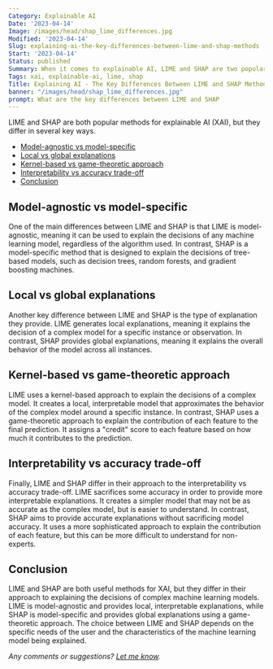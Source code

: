 ```yaml
---
Category: Explainable AI
Date: '2023-04-14'
Image: /images/head/shap_lime_differences.jpg
Modified: '2023-04-14'
Slug: explaining-ai-the-key-differences-between-lime-and-shap-methods
Start: '2023-04-14'
Status: published
Summary: When it comes to explainable AI, LIME and SHAP are two popular methods for providing insights into the decisions made by machine learning models. What are the key differences between these methods? In this article, we will help you understand which method may be best for your specific use case.
Tags: xai, explainable-ai, lime, shap
Title: Explaining AI - The Key Differences Between LIME and SHAP Methods
banner: "/images/head/shap_lime_differences.jpg"
prompt: What are the key differences between LIME and SHAP
---
```


LIME and SHAP are both popular methods for explainable AI (XAI), but they differ in several key ways.

<!-- MarkdownTOC levels="2,3" autolink="true" autoanchor="true" -->

- [Model-agnostic vs model-specific](#model-agnostic-vs-model-specific)
- [Local vs global explanations](#local-vs-global-explanations)
- [Kernel-based vs game-theoretic approach](#kernel-based-vs-game-theoretic-approach)
- [Interpretability vs accuracy trade-off](#interpretability-vs-accuracy-trade-off)
- [Conclusion](#conclusion)

<!-- /MarkdownTOC -->

<a id="model-agnostic-vs-model-specific"></a>
## Model-agnostic vs model-specific

One of the main differences between LIME and SHAP is that LIME is model-agnostic, meaning it can be used to explain the decisions of any machine learning model, regardless of the algorithm used. In contrast, SHAP is a model-specific method that is designed to explain the decisions of tree-based models, such as decision trees, random forests, and gradient boosting machines.

<a id="local-vs-global-explanations"></a>
## Local vs global explanations

Another key difference between LIME and SHAP is the type of explanation they provide. LIME generates local explanations, meaning it explains the decision of a complex model for a specific instance or observation. In contrast, SHAP provides global explanations, meaning it explains the overall behavior of the model across all instances.

<a id="kernel-based-vs-game-theoretic-approach"></a>
## Kernel-based vs game-theoretic approach

LIME uses a kernel-based approach to explain the decisions of a complex model. It creates a local, interpretable model that approximates the behavior of the complex model around a specific instance. In contrast, SHAP uses a game-theoretic approach to explain the contribution of each feature to the final prediction. It assigns a "credit" score to each feature based on how much it contributes to the prediction.

<a id="interpretability-vs-accuracy-trade-off"></a>
## Interpretability vs accuracy trade-off

Finally, LIME and SHAP differ in their approach to the interpretability vs accuracy trade-off. LIME sacrifices some accuracy in order to provide more interpretable explanations. It creates a simpler model that may not be as accurate as the complex model, but is easier to understand. In contrast, SHAP aims to provide accurate explanations without sacrificing model accuracy. It uses a more sophisticated approach to explain the contribution of each feature, but this can be more difficult to understand for non-experts.

<a id="conclusion"></a>
## Conclusion

LIME and SHAP are both useful methods for XAI, but they differ in their approach to explaining the decisions of complex machine learning models. LIME is model-agnostic and provides local, interpretable explanations, while SHAP is model-specific and provides global explanations using a game-theoretic approach. The choice between LIME and SHAP depends on the specific needs of the user and the characteristics of the machine learning model being explained.

*Any comments or suggestions? [Let me know](mailto:ksafjan@gmail.com?subject=Blog+post).*